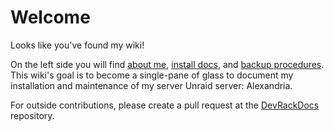 # Welcome

Looks like you've found my wiki!

On the left side you will find [about me](./adamzvolanek.md), [install docs](./installs.md), and [backup procedures](./backups.md). This wiki's goal is to become a single-pane of glass to document my installation and maintenance of my server Unraid server: Alexandria.

For outside contributions, please create a pull request at the [DevRackDocs](https://github.com/adamzvolanek/DevRackDocs) repository.
